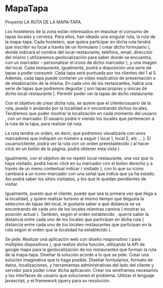 # MapaTapa

Proyecto LA RUTA DE LA MAPA-TAPA.

Los hosteleros de la zona están interesados en impulsar el consumo de tapas locales y cerveza.
Para ellos, han ideado una singular ruta, la ruta de la mapa-tapa.
Cada hostelero, que quiera participar en dicha ruta tendrá que inscribir su local a través de un formulario ( crear dicho formulario ), donde indicará el nombre del local-restaurante, teléfono, email, dirección del mismo ( utilizaremos geolocalización para saber donde se encuentra, con un marcador – personalizar el icono de dicho marcador ), y una imagen del local.
Cada restaurante, igualmente, podrá a disposición una serie de tapas a poder consumir. Cada tapa será puntuada por los clientes del 1 al 5. Además, cada tapa puede contener un video explicativo de presentación o de eleaboración de la mísma. En cada uno de los restaurantes, habrá una serie de tapas que podremos degustar ( son tapas propias y únicas de dicho local-restaurante ).
Permitir poder ver la tapas de dicho restaurante.

Con el objetivo de crear dicha ruta, se quiere que el cliente/usuario de la ruta, pueda ir andando por la localidad e ir encontrando dichos locales. Tendremos que poder mostrar la localización en cada momento del usuario , con un marcador. El usuario podrá ir viendo los locales que pertenecen a la ruta de la tapa, para realizar tal ruta.

La ruta tendrá un orden, es decir, que podremos visualizarla con unos marcadores que indiquen un número a seguir ( local 1, local 2, etc … ). El usuario/cliente, podrá ver la ruta con un orden preestablecido ( al hacer click en un botón de la página, podrá obtener esta vista ).

Igualmente, con el objetivo de no repetir local-restaurante, una vez que lo haya visitado, podrá hacer click en su marcador con el boton derecho y a través de un menu contextual indicar ( visitado ), con lo que su icono cambiará a un icono-marcador con una señal que indica que ya ha estado. Así podrá saber los sitios visitados, y los que le quedan pendientes de visitar.

Igualmente, puesto que el cliente, puede que sea la primera vez que llega a la localidad, y quiere realizar turismo al mismo tiempo que degusta la selección de tapas del local, le gustaría saber a qué distancia se va encontrando de cada uno de los locales mientras camina ( mostrar su posición actual ).
También, según el orden establecido , querrá saber la distancia entre cada uno de los locales que participan en dicha ruta ( distancia entre cada uno de los locales-restaurantes que participan en la ruta según el orden que la localidad ha establecido ).

Se pide:
Realizar una aplicación web con diseño responsitivo ( para múltiples dispositivos ),
que realize dicha función, utilizando la API de google maps para la geolocalización de los restaurantes que forman la ruta de la mapa-tapa.
Diseñar la solución acorde a lo que se pide.
Crear una solución imaginativa que lo haga posible.
Diseñar formularios, formato de datos, localizaciones, y herramientas administrativas del lado del cliente y servidor para poder crear dicha aplicación.
Crear los wireframes necesarios y los interfaces de usuario que solucionen el problema.
Utilizar el lenguaje javascript, y el framework jquery para su resolución.

